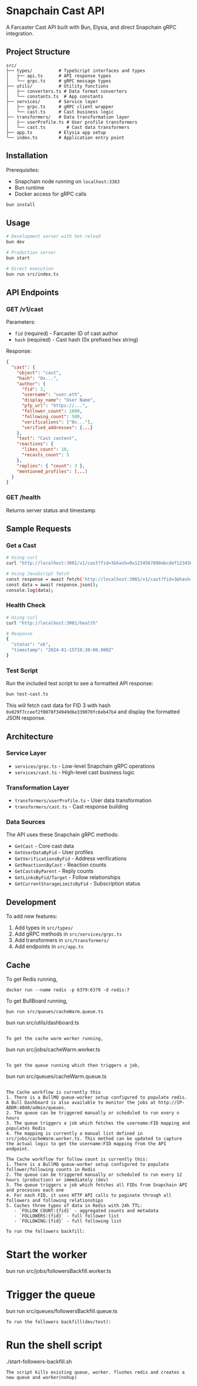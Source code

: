 # Snapchain Cast API

A Farcaster Cast API built with Bun, Elysia, and direct Snapchain gRPC integration.

## Project Structure

```
src/
├── types/          # TypeScript interfaces and types
│   ├── api.ts      # API response types  
│   └── grpc.ts     # gRPC message types
├── utils/          # Utility functions
│   ├── converters.ts # Data format converters
│   └── constants.ts  # App constants
├── services/       # Service layer
│   ├── grpc.ts     # gRPC client wrapper
│   └── cast.ts     # Cast business logic
├── transformers/   # Data transformation layer
│   ├── userProfile.ts # User profile transformers
│   └── cast.ts        # Cast data transformers
├── app.ts          # Elysia app setup
└── index.ts        # Application entry point
```

## Installation

Prerequisites:
- Snapchain node running on `localhost:3383`
- Bun runtime
- Docker access for gRPC calls

```bash
bun install
```

## Usage

```bash
# Development server with hot reload
bun dev

# Production server
bun start

# Direct execution
bun run src/index.ts
```

## API Endpoints

### GET /v1/cast

Parameters:
- `fid` (required) - Farcaster ID of cast author
- `hash` (required) - Cast hash (0x prefixed hex string)

Response:
```json
{
  "cast": {
    "object": "cast",
    "hash": "0x...",
    "author": {
      "fid": 3,
      "username": "user.eth",
      "display_name": "User Name",
      "pfp_url": "https://...",
      "follower_count": 1000,
      "following_count": 500,
      "verifications": ["0x..."],
      "verified_addresses": {...}
    },
    "text": "Cast content",
    "reactions": {
      "likes_count": 10,
      "recasts_count": 5
    },
    "replies": { "count": 3 },
    "mentioned_profiles": [...]
  }
}
```

### GET /health

Returns server status and timestamp.

## Sample Requests

### Get a Cast

```bash
# Using curl
curl "http://localhost:3001/v1/cast?fid=3&hash=0x1234567890abcdef1234567890abcdef12345678"

# Using JavaScript fetch
const response = await fetch('http://localhost:3001/v1/cast?fid=3&hash=0x1234567890abcdef1234567890abcdef12345678');
const data = await response.json();
console.log(data);
```

### Health Check

```bash
# Using curl
curl "http://localhost:3001/health"

# Response
{
  "status": "ok",
  "timestamp": "2024-01-15T10:30:00.000Z"
}
```

### Test Script

Run the included test script to see a formatted API response:

```bash
bun test-cast.ts
```

This will fetch cast data for FID 3 with hash `0x029f7cceef2f0078f34949d6e339070fc6eb47b4` and display the formatted JSON response.

## Architecture

### Service Layer
- `services/grpc.ts` - Low-level Snapchain gRPC operations
- `services/cast.ts` - High-level cast business logic

### Transformation Layer  
- `transformers/userProfile.ts` - User data transformation
- `transformers/cast.ts` - Cast response building

### Data Sources

The API uses these Snapchain gRPC methods:
- `GetCast` - Core cast data
- `GetUserDataByFid` - User profiles
- `GetVerificationsByFid` - Address verifications  
- `GetReactionsByCast` - Reaction counts
- `GetCastsByParent` - Reply counts
- `GetLinksByFid/Target` - Follow relationships
- `GetCurrentStorageLimitsByFid` - Subscription status

## Development

To add new features:
1. Add types in `src/types/`
2. Add gRPC methods in `src/services/grpc.ts`
3. Add transformers in `src/transformers/`
4. Add endpoints in `src/app.ts`


## Cache

To get Redis running,
```
docker run --name redis -p 6379:6379 -d redis:7
```

To get BullBoard running,
```
bun run src/queues/cacheWarm.queue.ts
```
bun run src/utils/dashboard.ts
```

To get the cache warm worker running,
```
bun run src/jobs/cacheWarm.worker.ts
```

To get the queue running which then triggers a job,
```
bun run src/queues/cacheWarm.queue.ts
```

The Cache workflow is currently this
1. There is a BullMQ queue-worker setup configured to populate redis. A Bull Dashboard is also available to monitor the jobs at http://IP-ADDR:4040/admin/queues.
2. The queue can be triggered manually or scheduled to run every n hours
3. The queue triggers a job which fetches the username:FID mapping and populates Redis
4. The mapping is currently a manual list defined in src/jobs/cacheWarm.worker.ts. This method can be updated to capture the actual logic to get the username:FID mapping from the API endpoint.

The Cache workflow for follow count is currently this:
1. There is a BullMQ queue-worker setup configured to populate follower/following counts in Redis
2. The queue can be triggered manually or scheduled to run every 12 hours (production) or immediately (dev)
3. The queue triggers a job which fetches all FIDs from Snapchain API and processes each one
4. For each FID, it uses HTTP API calls to paginate through all followers and following relationships
5. Caches three types of data in Redis with 24h TTL:
   - `FOLLOW_COUNT:{fid}` - aggregated counts and metadata
   - `FOLLOWERS:{fid}` - full follower list
   - `FOLLOWING:{fid}` - full following list

To run the followers backfill:
```
# Start the worker
bun run src/jobs/followersBackfill.worker.ts

# Trigger the queue
bun run src/queues/followersBackfill.queue.ts
```  
To run the followers backfill(dev/test):
```
# Run the shell script
./start-followers-backfill.sh
```  
The script kills existing queue, worker. flushes redis and creates a new queue and worker(nohup)